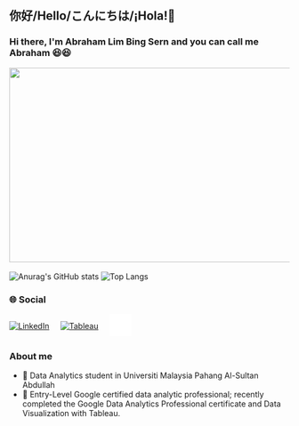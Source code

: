 ## 你好/Hello/こんにちは/¡Hola!👋

### Hi there, I'm Abraham Lim Bing Sern and you can call me Abraham 😆😆
<img src="https://github.com/AbrahamLimBingSern/AbrahamLimBingSern/assets/139485622/223190be-141a-4057-aa99-c42a49e3cbf2" width="850" height="350">

![Anurag's GitHub stats](https://github-readme-stats.vercel.app/api?username=AbrahamLimBingSern&show_icons=true&theme=radical) ![Top Langs](https://github-readme-stats.vercel.app/api/top-langs/?username=AbrahamLimBingSern&layout=compact)

### 🌐 Social

<div style="display: flex; gap: 20px; align-items: center;">
    <a href="https://www.linkedin.com/in/abrahamlim" style="text-align: center;">
        <img src="https://github.com/AbrahamLimBingSern/AbrahamLimBingSern/assets/139485622/a42ce2c5-9865-4675-a72e-3587ab9395a5" width="40" height="40" alt="LinkedIn">
    </a>
    <a href="https://public.tableau.com/app/profile/abraham.lim" style="text-align: center;">
        <img src="https://github.com/AbrahamLimBingSern/AbrahamLimBingSern/assets/139485622/d1d5df27-bc4d-4a2a-b566-7eb2609b4a83" width="40" height="40" alt="Tableau">
    </a>
    <a href="https://abrahamlimresume.netlify.app" style="text-align: center;">
        <img src="https://github.com/AbrahamLimBingSern/AbrahamLimBingSern/blob/main/pngfind.com-hover-icon-png-4333068.png" width="40" height="40" alt="Website">
    </a>
</div>


### About me
- 🌱 Data Analytics student in Universiti Malaysia Pahang Al-Sultan Abdullah
- 🔭 Entry-Level Google certified data analytic professional; recently completed the Google Data Analytics Professional certificate and Data Visualization with Tableau.


<!--
**AbrahamLimBingSern/AbrahamLimBingSern** is a ✨ _special_ ✨ repository because its `README.md` (this file) appears on your GitHub profile.
![<Badge Name>](https://img.shields.io/badge/<Badge Text>-<Background Color>?style=for-the-badge&logo=<Icon Name>&logoColor=<Logo Color>)
Here are some ideas to get you started:

- 🔭 I’m currently working on ...
- 🌱 I’m currently learning ...
- 👯 I’m looking to collaborate on ...
- 🤔 I’m looking for help with ...
- 💬 Ask me about ...
- 📫 How to reach me: ...
- 😄 Pronouns: ...
- ⚡ Fun fact: ...
-->
